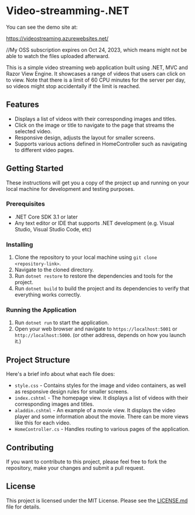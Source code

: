# Video-streamming-.NET

You can see the demo site at:

https://videostreaming.azurewebsites.net/

//My OSS subscription expires on Oct 24, 2023, which means might not be able to watch the files uploaded afterward.

This is a simple video streaming web application built using .NET, MVC and Razor View Engine. It showcases a range of videos that users can click on to view. Note that there is a limit of 60 CPU minutes for the server per day, so videos might stop accidentally if the limit is reached.

## Features

- Displays a list of videos with their corresponding images and titles.
- Click on the image or title to navigate to the page that streams the selected video.
- Responsive design, adjusts the layout for smaller screens.
- Supports various actions defined in HomeController such as navigating to different video pages.

## Getting Started

These instructions will get you a copy of the project up and running on your local machine for development and testing purposes.

### Prerequisites

- .NET Core SDK 3.1 or later
- Any text editor or IDE that supports .NET development (e.g. Visual Studio, Visual Studio Code, etc)

### Installing

1. Clone the repository to your local machine using `git clone <repository-link>`.
2. Navigate to the cloned directory.
3. Run `dotnet restore` to restore the dependencies and tools for the project.
4. Run `dotnet build` to build the project and its dependencies to verify that everything works correctly.

### Running the Application

1. Run `dotnet run` to start the application.
2. Open your web browser and navigate to `https://localhost:5001` or `http://localhost:5000`. (or other address, depends on how you launch it.)

## Project Structure

Here's a brief info about what each file does:

- `style.css` - Contains styles for the image and video containers, as well as responsive design rules for smaller screens.
- `index.cshtml` - The homepage view. It displays a list of videos with their corresponding images and titles.
- `aladdin.cshtml` - An example of a movie view. It displays the video player and some information about the movie. There can be more views like this for each video.
- `HomeController.cs` - Handles routing to various pages of the application.

## Contributing

If you want to contribute to this project, please feel free to fork the repository, make your changes and submit a pull request.

## License

This project is licensed under the MIT License. Please see the [LICENSE.md](LICENSE.md) file for details.
